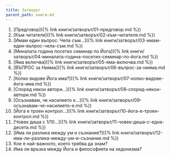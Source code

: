 ```yaml
---
title: Затворът
parent_path: книги.md
---
```

1. [Предговор]({% link книги/затворът/01-предговор.md %})
1. [Към читателя]({% link книги/затворът/02-към-читателя.md %})
1. [Имам един въпрос: Чела съм…]({% link книги/затворът/03-имам-един-въпрос-чела-съм.md %})
1. [Миналата година посетих семинар по Йога]({% link книги/затворът/04-миналата-година-посетих-семинар-по-йога.md %})
1. [Яма включва]({% link книги/затворът/05-яма-включва.md %})
1. [ВЪПРОС за Нияма]({% link книги/затворът/06-въпрос-за-нияма.md %})
1. [Колко видове Йога има?]({% link книги/затворът/07-колко-видове-йога-има.md %})
1. [Според някои автори…]({% link книги/затворът/08-според-някои-автори.md %})
1. [Осъзнавам, че насилието е…]({% link книги/затворът/09-осъзнавам-че-насилието-е.md %})
1. [Йога е троен контрол…]({% link книги/затворът/10-йога-е-троен-контрол.md %})
1. [Човек диша с 1/10…]({% link книги/затворът/11-човек-диша-с-една-десета.md %})
1. [Има ли разлика между ум и съзнание?]({% link книги/затворът/12-има-ли-разлика-между-ум-и-съзнание.md %})
1. Кое е най-важното, което трябва да знам?
1. Има ли връзка между Йога и философията на хедонизма?
